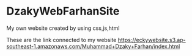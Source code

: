 # DzakyWebFarhanSite
My own website created by using css,js,html

These are the link connected to my website
https://eckywebsite.s3.ap-southeast-1.amazonaws.com/Muhammad+Dzaky+Farhan/index.html
